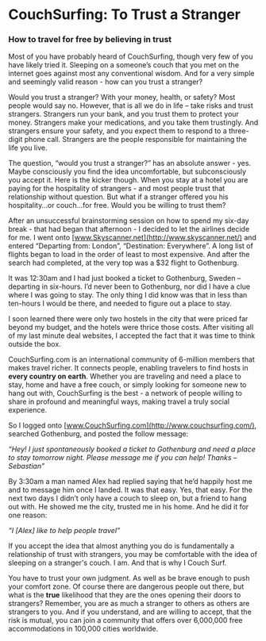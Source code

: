 # CouchSurfing: To Trust a Stranger

### How to travel for free by believing in trust

Most of you have probably heard of CouchSurfing, though very few of you have likely tried it. Sleeping on a someone’s couch that you met on the internet goes against most any conventional wisdom. And for a very simple and seemingly valid reason - how can you trust a stranger?

Would you trust a stranger? With your money, health, or safety? Most people would say no. However, that is all we do in life – take risks and trust strangers. Strangers run your bank, and you trust them to protect your money. Strangers make your medications, and you take them trustingly. And strangers ensure your safety, and you expect them to respond to a three-digit phone call. Strangers are the people responsible for maintaining the life you live.

The question, “would you trust a stranger?” has an absolute answer - yes. Maybe consciously you find the idea uncomfortable, but subconsciously you accept it. Here is the kicker though. When you stay at a hotel you are paying for the hospitality of strangers - and most people trust that relationship without question. But what if a stranger offered you his hospitality…or couch...for free. Would you be willing to trust them?

After an unsuccessful brainstorming session on how to spend my six-day break - that had began that afternoon - I decided to let the airlines decide for me. I went onto [www.Skyscanner.net](http://www.skyscanner.net/) and entered “Departing from: London”, “Destination: Everywhere”. A long list of flights began to load in the order of least to most expensive. And after the search had completed, at the very top was a $32 flight to Gothenburg.

It was 12:30am and I had just booked a ticket to Gothenburg, Sweden – departing in six-hours. I’d never been to Gothenburg, nor did I have a clue where I was going to stay. The only thing I did know was that in less than ten-hours I would be there, and needed to figure out a place to stay.

I soon learned there were only two hostels in the city that were priced far beyond my budget, and the hotels were thrice those costs. After visiting all of my last minute deal websites, I accepted the fact that it was time to think outside the box.

CouchSurfing.com is an international community of 6-million members that makes travel richer. It connects people, enabling travelers to find hosts in **every country on earth**. Whether you are traveling and need a place to stay, home and have a free couch, or simply looking for someone new to hang out with, CouchSurfing is the best - a network of people willing to share in profound and meaningful ways, making travel a truly social experience.

So I logged onto [www.CouchSurfing.com](http://www.couchsurfing.com/), searched Gothenburg, and posted the follow message:

*“Hey! I just spontaneously booked a ticket to Gothenburg and need a place to stay tomorrow night. Please message me if you can help! Thanks – Sebastian”*

By 3:30am a man named Alex had replied saying that he’d happily host me and to message him once I landed. It was that easy. Yes, that easy. For the next two days I didn’t only have a couch to sleep on, but a friend to hang out with. He showed me the city, trusted me in his home. And he did it for one reason:

*“I [Alex] like to help people travel”*

If you accept the idea that almost anything you do is fundamentally a relationship of trust with strangers, you may be comfortable with the idea of sleeping on a stranger's couch. I am. And that is why I Couch Surf.

You have to trust your own judgment. As well as be brave enough to push your comfort zone. Of course there are dangerous people out there, but what is the **true** likelihood that they are the ones opening their doors to strangers? Remember, you are as much a stranger to others as others are strangers to you. And if you understand, and are willing to accept, that the risk is mutual, you can join a community that offers over 6,000,000 free accommodations in 100,000 cities worldwide.